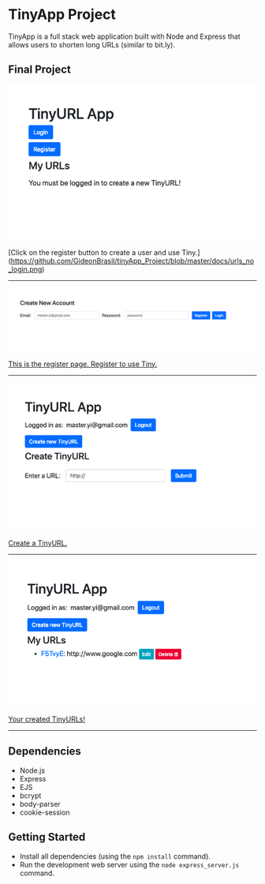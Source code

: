 # TinyApp Project

TinyApp is a full stack web application built with Node and Express that allows users to shorten long URLs (similar to bit.ly).

## Final Project

![urls login](https://github.com/GideonBrasil/tinyApp_Project/blob/master/docs/urls_no_login.png?raw=true)

[Click on the register button to create a user and use Tiny.]
(https://github.com/GideonBrasil/tinyApp_Project/blob/master/docs/urls_no_login.png)

***

![Resgister_page](https://github.com/GideonBrasil/tinyApp_Project/blob/master/docs/register_page.png?raw=true)

[This is the register page. Register to use Tiny.](https://github.com/GideonBrasil/tinyApp_Project/blob/master/docs/register_page.png?raw=true)

***

![Create a TinyURL.](https://github.com/GideonBrasil/tinyApp_Project/blob/master/docs/urls_show.png?raw=true)

[Create a TinyURL.](https://github.com/GideonBrasil/tinyApp_Project/blob/master/docs/urls_show.png?raw=true)

***

![Your created TinyURLs!](https://github.com/GideonBrasil/tinyApp_Project/blob/master/docs/urls_registered.png?raw=true)

[Your created TinyURLs!](https://github.com/GideonBrasil/tinyApp_Project/blob/master/docs/urls_registered.png?raw=true)

***

## Dependencies

- Node.js
- Express
- EJS
- bcrypt
- body-parser
- cookie-session

## Getting Started

- Install all dependencies (using the `npm install` command).
- Run the development web server using the `node express_server.js` command.
